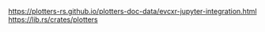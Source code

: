 https://plotters-rs.github.io/plotters-doc-data/evcxr-jupyter-integration.html
https://lib.rs/crates/plotters